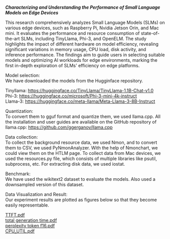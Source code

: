***Characterizing and Understanding the Performance of Small Language Models on Edge Devices***

This research comprehensively analyzes Small Language Models (SLMs) on various edge devices, such as Raspberry Pi, Nvidia Jetson Orin, and Mac mini. It evaluates the performance and resource consumption of state-of-the-art SLMs, including TinyLlama, Phi-3, and OpenELM. The study highlights the impact of different hardware on model efficiency, revealing significant variations in memory usage, CPU load, disk activity, and inference performance. The findings aim to guide users in selecting suitable models and optimizing AI workloads for edge environments, marking the first in-depth exploration of SLMs' efficiency on edge platforms.

Model selection: 
<br>
We have downloaded the models from the Hugginface repository.

Tinyllama: https://huggingface.co/TinyLlama/TinyLlama-1.1B-Chat-v1.0
<br>
Phi-3: https://huggingface.co/microsoft/Phi-3-mini-4k-instruct
<br>
Llama-3: https://huggingface.co/meta-llama/Meta-Llama-3-8B-Instruct


Quantization:
<br>
To convert them to gguf format and quantize them, we used llama.cpp. All the installation and user guides are available on the GitHub repository of llama.cpp: https://github.com/ggerganov/llama.cpp


Data collection:
<br>
To collect the background resource data, we used Nmon, and to convert them to CSV, we used PyNmonAnalyzer. With the help of Nmonchart, we could view them on the HTLM page. To collect data from Mac devices, we used the resources.py file, which consists of multiple libraries like psutil, subprocess, etc. For extracting disk data, we used iostat.



Benchmark:<br>
We have used the wikitext2 dataset to evaluate the models. Also used a downsampled version of this dataset. 

Data Visualization and Result: <br>
Our experiment results are plotted as figures below so that they become easily representable.

[TTFT.pdf](https://github.com/user-attachments/files/16094358/TTFT.pdf)
<br>
[total generation time.pdf](https://github.com/user-attachments/files/16094375/total.generation.time.pdf)
<br>
[perplexity token f16.pdf](https://github.com/user-attachments/files/16094368/perplexity.token.f16.pdf)
<br>
[CPU_UTIL.pdf](https://github.com/user-attachments/files/16094419/CPU_UTIL.pdf)

